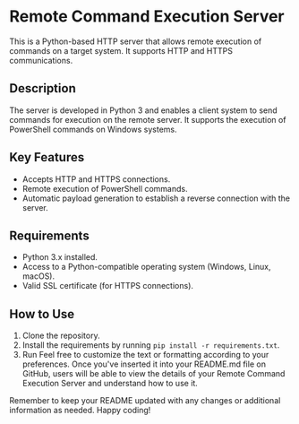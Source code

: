 # Remote Command Execution Server

This is a Python-based HTTP server that allows remote execution of commands on a target system. It supports HTTP and HTTPS communications.

## Description

The server is developed in Python 3 and enables a client system to send commands for execution on the remote server. It supports the execution of PowerShell commands on Windows systems.

## Key Features

- Accepts HTTP and HTTPS connections.
- Remote execution of PowerShell commands.
- Automatic payload generation to establish a reverse connection with the server.

## Requirements

- Python 3.x installed.
- Access to a Python-compatible operating system (Windows, Linux, macOS).
- Valid SSL certificate (for HTTPS connections).

## How to Use

1. Clone the repository.
2. Install the requirements by running `pip install -r requirements.txt`.
3. Run Feel free to customize the text or formatting according to your preferences. Once you've inserted it into your README.md file on GitHub, users will be able to view the details of your Remote Command Execution Server and understand how to use it.

Remember to keep your README updated with any changes or additional information as needed. Happy coding!

